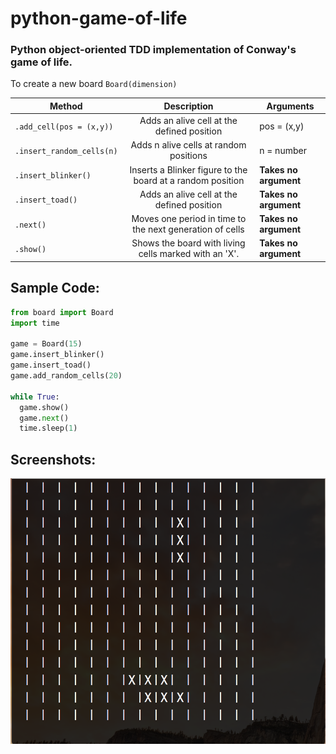 # python-game-of-life
### Python object-oriented TDD implementation of Conway's game of life.


To create a new board `Board(dimension)`

| Method        | Description           | Arguments  |
| ------------- |:-------------:| ----------|
|`.add_cell(pos = (x,y))`| Adds an alive cell at the defined position| pos = (x,y) |
|`.insert_random_cells(n)`| Adds n alive cells at random positions| n = number |
|`.insert_blinker()`| Inserts a Blinker figure to the board at a random position| **Takes no argument** |
|`.insert_toad()`| Adds an alive cell at the defined position| **Takes no argument** |
|`.next()`| Moves one period in time to the next generation of cells| **Takes no argument** |
|`.show()`| Shows the board with living cells marked with an 'X'.| **Takes no argument** |


## Sample Code:

```python
from board import Board
import time 

game = Board(15)
game.insert_blinker()
game.insert_toad()
game.add_random_cells(20)

while True:
  game.show()
  game.next()
  time.sleep(1)
```

## Screenshots:

![Alt text](/img1.png?raw=true "Optional Title")
  
